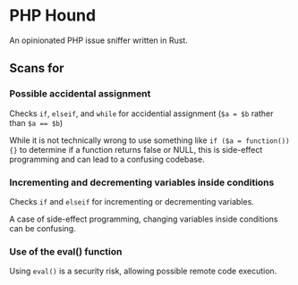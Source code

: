 # PHP Hound

An opinionated PHP issue sniffer written in Rust.

## Scans for

### Possible accidental assignment

Checks `if`, `elseif`, and `while` for accidential assignment
(`$a = $b` rather than `$a == $b`)

While it is not technically wrong to use something like `if ($a = function()) {}` to
determine if a function returns false or NULL, this is side-effect programming and
can lead to a confusing codebase.

### Incrementing and decrementing variables inside conditions

Checks `if` and `elseif` for incrementing or decrementing variables.

A case of side-effect programming, changing variables inside conditions can
be confusing.

### Use of the eval() function

Using `eval()` is a security risk, allowing possible remote code execution.
